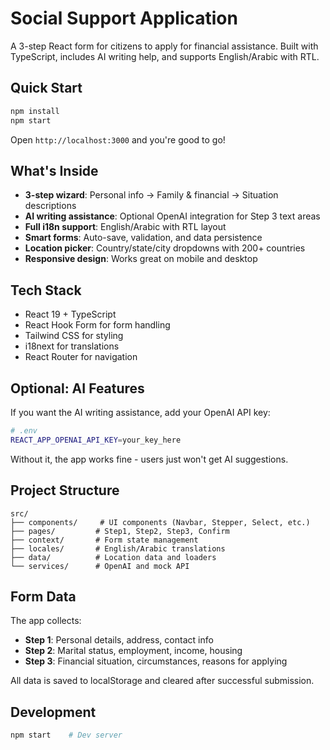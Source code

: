 # Social Support Application

A 3-step React form for citizens to apply for financial assistance. Built with TypeScript, includes AI writing help, and supports English/Arabic with RTL.

## Quick Start

```bash
npm install
npm start
```

Open `http://localhost:3000` and you're good to go!

## What's Inside

- **3-step wizard**: Personal info → Family & financial → Situation descriptions
- **AI writing assistance**: Optional OpenAI integration for Step 3 text areas
- **Full i18n support**: English/Arabic with RTL layout
- **Smart forms**: Auto-save, validation, and data persistence
- **Location picker**: Country/state/city dropdowns with 200+ countries
- **Responsive design**: Works great on mobile and desktop

## Tech Stack

- React 19 + TypeScript
- React Hook Form for form handling
- Tailwind CSS for styling
- i18next for translations
- React Router for navigation

## Optional: AI Features

If you want the AI writing assistance, add your OpenAI API key:

```bash
# .env
REACT_APP_OPENAI_API_KEY=your_key_here
```

Without it, the app works fine - users just won't get AI suggestions.

## Project Structure

```
src/
├── components/     # UI components (Navbar, Stepper, Select, etc.)
├── pages/         # Step1, Step2, Step3, Confirm
├── context/       # Form state management
├── locales/       # English/Arabic translations
├── data/          # Location data and loaders
└── services/      # OpenAI and mock API
```

## Form Data

The app collects:
- **Step 1**: Personal details, address, contact info
- **Step 2**: Marital status, employment, income, housing
- **Step 3**: Financial situation, circumstances, reasons for applying

All data is saved to localStorage and cleared after successful submission.

## Development

```bash
npm start    # Dev server
```
